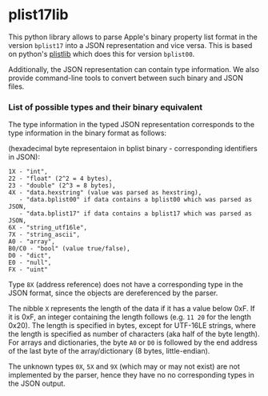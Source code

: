 # plist17lib
This python library allows to parse Apple's binary property list format in the version `bplist17` into a JSON representation and vice versa.
This is based on python's [plistlib](https://docs.python.org/3/library/plistlib.html) which does this for version `bplist00`.

Additionally, the JSON representation can contain type information.
We also provide command-line tools to convert between such binary and JSON files.

### List of possible types and their binary equivalent
The type information in the typed JSON representation corresponds to the type information in the binary format as follows:

(hexadecimal byte representaion in bplist binary - corresponding identifiers in JSON):
```
1X - "int",
22 - "float" (2^2 = 4 bytes), 
23 - "double" (2^3 = 8 bytes),
4X - "data.hexstring" (value was parsed as hexstring),
   - "data.bplist00" if data contains a bplist00 which was parsed as JSON,
   - "data.bplist17" if data contains a bplist17 which was parsed as JSON,
6X - "string_utf16le",
7X - "string_ascii",
A0 - "array",
B0/C0 - "bool" (value true/false),
D0 - "dict",
E0 - "null",
FX - "uint"
```
Type `8X` (address reference) does not have a corresponding type in the JSON format, since the objects are dereferenced by the parser.

The nibble `X` represents the length of the data if it has a value below 0xF. If it is 0xF, an integer containing the length follows (e.g. `11 20` for the length 0x20).
The length is specified in bytes, except for UTF-16LE strings, where the length is specified as number of characters (aka half of the byte length). \
For arrays and dictionaries, the byte `A0` or `D0` is followed by the end address of the last byte of the array/dictionary (8 bytes, little-endian).

The unknown types `0X`, `5X` and `9X` (which may or may not exist) are not implemented by the parser, hence they have no no corresponding types in the JSON output.
